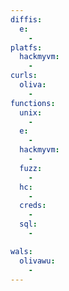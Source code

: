 ```yaml
---
diffis:
  e:
    -
platfs:
  hackmyvm:
    -
curls:
  oliva:
    -
functions:
  unix:
    -
  e:
    -
  hackmyvm:
    -
  fuzz:
    -
  hc:
    -
  creds:
    -
  sql:
    -

wals:
  olivawu:
    -
---
```

